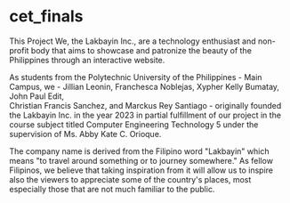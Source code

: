 # cet_finals
This Project We, the Lakbayin Inc., are a technology enthusiast and non-profit body that aims to showcase and patronize the beauty of the 
Philippines through an interactive website.

As students from the Polytechnic University of the Philippines - Main Campus,
we - Jillian Leonin, Franchesca Noblejas, Xypher Kelly Bumatay, John Paul Edit, <br> Christian Francis Sanchez, and Marckus Rey Santiago -
originally founded the Lakbayin Inc. in the year 2023 in partial fulfillment of our project
in the course subject titled Computer Engineering Technology 5 
under the supervision of Ms. Abby Kate C. Orioque.

The company name is derived from the Filipino word "Lakbayin" which means "to travel around something or to journey somewhere." 
As fellow Filipinos, we believe that taking inspiration from it will allow us to inspire also the viewers to appreciate some of the country's places, 
most especially those that are not much familiar to the public. 
